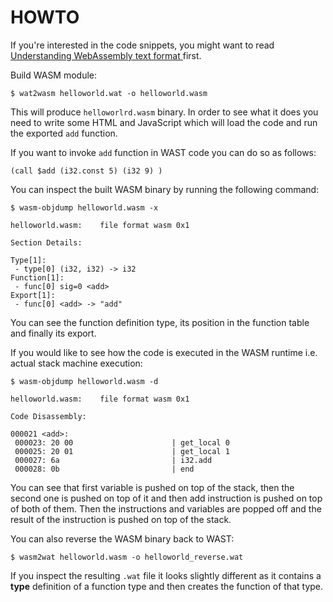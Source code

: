 # HOWTO

If you're interested in the code snippets, you might want to read [Understanding WebAssembly text format
](https://developer.mozilla.org/en-US/docs/WebAssembly/Understanding_the_text_format) first.

Build WASM module:

```
$ wat2wasm helloworld.wat -o helloworld.wasm
```

This will produce `helloworlrd.wasm` binary. In order to see what it does you need to write some HTML and JavaScript which will load the code and run the exported `add` function.

If you want to invoke `add` function in WAST code you can do so as follows:
```
(call $add (i32.const 5) (i32 9) )
```
You can inspect the built WASM binary by running the following command:
```
$ wasm-objdump helloworld.wasm -x

helloworld.wasm:	file format wasm 0x1

Section Details:

Type[1]:
 - type[0] (i32, i32) -> i32
Function[1]:
 - func[0] sig=0 <add>
Export[1]:
 - func[0] <add> -> "add"
```

You can see the function definition type, its position in the function table and finally its export.

If you would like to see how the code is executed in the WASM runtime i.e. actual stack machine execution:
```
$ wasm-objdump helloworld.wasm -d

helloworld.wasm:	file format wasm 0x1

Code Disassembly:

000021 <add>:
 000023: 20 00                      | get_local 0
 000025: 20 01                      | get_local 1
 000027: 6a                         | i32.add
 000028: 0b                         | end
```

You can see that first variable is pushed on top of the stack, then the second one is pushed on top of it and then add instruction is pushed on top of both of them. Then the instructions and variables are popped off and the result of the instruction is pushed on top of the stack.

You can also reverse the WASM binary back to WAST:
```
$ wasm2wat helloworld.wasm -o helloworld_reverse.wat
```

If you inspect the resulting `.wat` file it looks slightly different as it contains a **type** definition of a function type and then creates the function of that type.
